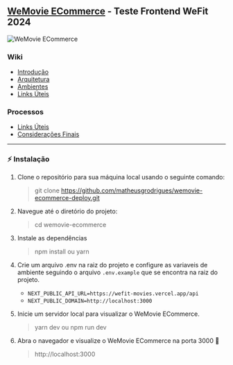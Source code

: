 ## [WeMovie ECommerce](https://wemovie-ecommerce-deploy.vercel.app/) - Teste Frontend WeFit 2024

![WeMovie ECommerce](docs/images/cover.png 'WeMovie ECommerce')

### Wiki

-   [Introdução](/docs/wiki/INTRODUCAO.md)
-   [Arquitetura](/docs/wiki/ARQUITETURA.md)
-   [Ambientes](/docs/wiki/AMBIENTES.md)
-   [Links Úteis](/docs/wiki/LINKS-UTEIS.md)

### Processos

-   [Links Úteis](/docs/processos/PLANEJAMENTO.md)
-   [Considerações Finais](/docs/processos/CONSIDERACOES-FINAIS.md)

---

### ⚡ Instalação

1. Clone o repositório para sua máquina local usando o seguinte comando:

    > git clone https://github.com/matheusgrodrigues/wemovie-ecommerce-deploy.git

2. Navegue até o diretório do projeto:

    > cd wemovie-ecommerce

3. Instale as dependências

    > npm install ou yarn

4. Crie um arquivo .env na raiz do projeto e configure as variaveis de ambiente seguindo o arquivo `.env.example` que se encontra na raiz do projeto.

    - `NEXT_PUBLIC_API_URL=https://wefit-movies.vercel.app/api`
    - `NEXT_PUBLIC_DOMAIN=http://localhost:3000`

5. Inicie um servidor local para visualizar o WeMovie ECommerce.

    > yarn dev ou npm run dev

6. Abra o navegador e visualize o WeMovie ECommerce na porta 3000 🎉
    > http://localhost:3000
